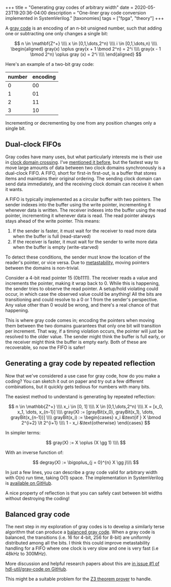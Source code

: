 +++
title = "Generating gray codes of arbitrary width"
date = 2020-05-23T19:20:36-04:00
description = "One-liner gray code conversion implemented in SystemVerilog."
[taxonomies]
tags = ["fpga", "theory"]
+++

A [gray code](https://en.wikipedia.org/wiki/Gray_code) is an encoding of an n-bit unsigned number, such that adding one or subtracting one only changes a single bit:

$$  n \in \mathbf{Z^+} \\\\
    x \in [0,1,\dots,2^n) \\\\
    i \in [0,1,\dots,n) \\\\
    \begin{aligned}
        gray(x) \oplus gray(x + 1 \bmod 2^n) = 2^i \\\\
        gray(x - 1 \bmod 2^n) \oplus gray (x) = 2^i \\\\
    \end{aligned}
$$

Here's an example of a two-bit gray code:

|number|encoding|
|---|---|
|0|00|
|1|01|
|2|11|
|3|10|

Incrementing or decrementing by one from any position changes only a single bit.

## Dual-clock FIFOs

Gray codes have many uses, but what particularly interests me is their use in [clock domain crossing](https://en.wikipedia.org/wiki/Clock_domain_crossing).
I've [mentioned it before](/blog/mipi-camera-progress/#dual-clock-fifo), but the fastest way to move large amounts of data between two clock domains synchronously is a dual-clock FIFO.
A FIFO, short for first-in first-out, is a buffer that stores items and maintains their original ordering.
The sending clock domain can send data immediately, and the receiving clock domain can receive it when it wants.

A FIFO is typically implemented as a circular buffer with two pointers.
The sender indexes into the buffer using the write pointer, incrementing it whenever data is written.
The receiver indexes into the buffer using the read pointer, incrementing it whenever data is read.
The read pointer always stays ahead of the write pointer. This means:

1. If the sender is faster, it must wait for the receiver to read more data when the buffer is full (read-starved)
2. If the receiver is faster, it must wait for the sender to write more data when the buffer is empty (write-starved)

To detect these conditions, the sender must know the location of the reader's pointer, or vice versa.
Due to [metastability](/blog/mipi-camera-progress/#clock-domain-crossing), moving pointers between the domains is non-trivial.

Consider a 4-bit read pointer 15 (0b1111). The receiver reads a value and increments the pointer, making it wrap back to 0.
While this is happening, the sender tries to observe the read pointer.
A setup/hold violating could occur, in which case the observed value could be anything!
All the bits are transitioning and could resolve to a 0 or 1 from the sender's perspective.
Any value other than 0 would be wrong, and there's a real chance of that happening.

This is where gray code comes in; encoding the pointers when moving them between the two domains guarantees that only one bit will transition per increment.
That way, if a timing violation occurs, the pointer will just be resolved to the older value.
The sender might think the buffer is full early, or the receiver might think the buffer is empty early. Both of these are recoverable, so now the FIFO is safer!

## Generating a gray code by repeated reflection

Now that we've considered a use case for gray code, how do you make a coding? You can sketch it out on paper and try out a few different combinations, but it quickly gets tedious for numbers with many bits.

The easiest method to understand is generating by repeated reflection:

$$ n \in \mathbb{Z^+} \\\\
x_i \in [0, 1] \\\\
X \in [0,1,\dots,2^n) \\\\
X = [x_0, x_1, \dots, x_{n-1}] \\\\
gray(X) := [grayBit(x_0), grayBit(x_1), \dots, grayBit(x_{n-1})] \\\\
grayBit(x_i) := \begin{cases}
    x_i &\text{if } X \bmod 2^{i+2} \lt 2^{i+1} \\\\
    1 - x_i &\text{otherwise}
\end{cases}
$$

In simpler terms:

$$ gray(X) := X \oplus (X \gg 1) \\\\
$$

With an inverse function of:

$$ degray(X) := \bigoplus_{j = 0}^{n} X \gg j\\\\
$$

In just a few lines, you can describe a gray code valid for arbitrary width with O(n) run time, taking O(1) space.
The implementation in SystemVerilog is [available on GitHub](https://github.com/hdl-util/gray-code).

A nice property of reflection is that you can safely cast between bit widths without destroying the coding!


## Balanced gray code

The next step in my exploration of gray codes is to develop a similarly terse algorithm that can produce a [balanced gray code](https://en.wikipedia.org/wiki/Gray_code#Balanced_Gray_code).
When a gray code is balanced, the transitions (i.e. 16 for 4-bit, 256 for 8-bit) are uniformly distributed among all the bits.
I think this could improve metastability handling for a FIFO where one clock is very slow and one is very fast (i.e 48kHz to 300MHz).

More discussion and helpful research papers about this are [in issue #1 of hdl-util/gray-code on GitHub](https://github.com/hdl-util/gray-code/issues/1).

This might be a suitable problem for the [Z3 theorem prover](https://github.com/Z3Prover/z3) to handle.